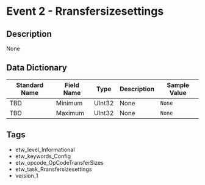 # Event 2 - Rransfersizesettings

## Description
None

## Data Dictionary
|Standard Name|Field Name|Type|Description|Sample Value|
|---|---|---|---|---|
|TBD|Minimum|UInt32|None|`None`|
|TBD|Maximum|UInt32|None|`None`|

## Tags
* etw_level_Informational
* etw_keywords_Config
* etw_opcode_OpCodeTransferSizes
* etw_task_Rransfersizesettings
* version_1